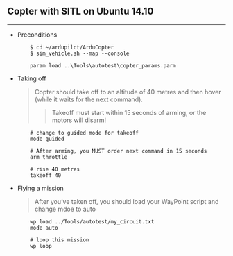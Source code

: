 ## Copter with SITL on Ubuntu 14.10
-----

- Preconditions

    ```
        $ cd ~/ardupilot/ArduCopter
        $ sim_vehicle.sh --map --console

        param load ..\Tools\autotest\copter_params.parm
    ```

- Taking off
    > Copter should take off to an altitude of 40 metres and then hover (while it waits for the next command).
    >> Takeoff must start within 15 seconds of arming, or the motors will disarm!

    ```
		# change to guided mode for takeoff
        mode guided

		# After arming, you MUST order next command in 15 seconds
        arm throttle

		# rise 40 metres
        takeoff 40
    ```

- Flying a mission
    > After you’ve taken off, you should load your WayPoint script and change mdoe to auto

    ```
        wp load ../Tools/autotest/my_circuit.txt
        mode auto

        # loop this mission
        wp loop
    ```
